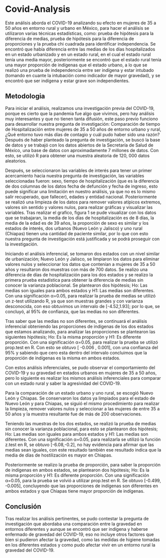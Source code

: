 # Covid-Analysis
Este análisis aborda el COVID-19 analizando su efecto en mujeres de 35 a 50 años en entorno rural y urbano en México, para hacer el análisis se utilizaron varias técnicas estadísticas, como: prueba de hipótesis para la diferencia de medias, prueba de hipótesis para la diferencia de proporciones y la prueba chi cuadrada para identificar independencia. Se encontró que había diferencia entre las medias de los días hospitalizados en un estado urbanizado y en un estado rural, en el cual el estado rural tenía una media mayor, posteriormente se encontró que el estado rural tenía una mayor proporción de indígenas que el estado urbano, a lo que se realizó una prueba de independencia entre ser indígena y estar intubado (tomando en cuante la intubación como indicador de mayor gravedad), y se encontró que ser indígena y estar grave son independientes.

## Metodologia
Para iniciar el análisis, realizamos una investigación previa del COVID-19, porque es cierto que la pandemia fue algo que vivimos, pero hay análisis muy interesantes y que no tienen tanta difusión, este paso previo funciono para desarrollar nuestra pregunta de investigación: Comparación de tiempo de Hospitalización entre mujeres de 35 a 50 años de entorno urbano y rural, ¿Qué entorno tuvo más días de contagio y cuál pudo haber sido una razón? Después de haber planteado la pregunta de investigación, se buscó la base de datos y se trabajó con los datos abiertos de la Secretaría de Salud de México, una base de datos con aproximadamente 7 millones de datos. Con esto, se utilizó R para obtener una muestra aleatoria de 120, 000 datos aleatorios.

Después, se seleccionaron las variables de interés para tener un primer acercamiento hacia
nuestra pregunta de investigación, las variables seleccionadas fueron: sexo, tiempo de hospitalización (que es la diferencia de dos columnas de los datos fecha de defunción y fecha de ingreso, esto puede significar una limitación en nuestro análisis, ya que no es lo mismo salir recuperado, que fallecer), edades y entidad nacional. Posteriormente se realizó una limpieza de los datos para remover valores atípicos extremos, valores sin sentido y valores nulos, para realizar gráficas y visualizar las variables. Tras realizar el grafico, figura 1 se pude visualizar con los datos que se trabajaran, la media de los días de hospitalización es de 8 días, la media de la edad es de 39 años, la proporción de sexo es similar y los estados de interés, dos urbanos (Nuevo León y Jalisco) y uno rural (Chiapas) tienen una cantidad de paciente similar, por lo que con esto nuestra pregunta de investigación está justificada y se podrá proseguir con la investigación.

Iniciando el análisis inferencial, se tomaron dos estados con un nivel similar de urbanización; Nuevo León y Jalisco, se limpiaron los datos para eliminar valores nulos y seleccionar los datos que contenían a mujeres de 35 a 50 años y resultaron dos muestras con más de 700 datos. Se realizo una diferencia de días de hospitalización para los dos estados y se realizo la primera prueba estadística para obtener la diferencia de medias sin conocer la varianza poblacional. Se plantearon dos hipótesis; Ho: Las medias son iguales para ambos estados y H1: Las medias son diferentes. Con una significación α=0.05, para realizar la prueba de medias se utilizó un z-test utilizando R, ya que son muestras grandes y con varianza desconocida, con eso obtuvimos un intervalo de [-4.52,1.93]; por lo que, se concluyó, al 95% de confianza, que las medias no son diferentes.

Tras saber que las medias no son diferentes, se continuará el análisis inferencial obteniendo las proporciones de indígenas de los dos estados que estamos analizando, para analizar las proporciones se plantearon las siguientes hipótesis; Ho: Es la misma proporción y H1: Es diferente proporción. Con una significación α=0.05, para realizar la prueba se utilizó prop.test en R. Con esto se obtuvo [ -0.006 , 0.001], con una confianza del 95% y sabiendo que cero esta dentro del intervalo concluimos que la proporción de indígenas es la misma en ambos estados.

Con estos análisis inferenciales, se pudo observar el comportamiento del COVID-19 y su gravedad en estados urbanos en mujeres de 35 a 50 años, pero lo siguiente es realizar los mismos análisis inferenciales para comparar con un estado rural y saber la agresividad del COVID-19.

Para la comparación de un estado urbano y uno rural, se escogió Nuevo León y Chiapas. Se conservaron los datos ya limpiados para el estado de Nuevo León y para Chiapas, se siguió el mismo procedimiento para realizar la limpieza, remover valores nulos y seleccionar a las mujeres de entre 35 a 50 años y la muestra resultante fue de más de 200 observaciones.

Teniendo las muestras de los dos estados, se realizó la prueba de medias sin conocer la varianza poblacional, para esto se plantearon dos hipótesis; Ho: Las medias son iguales para ambos estados y H1: Las medias son diferentes. Con una significación α=0.05, para realizarla se utilizó la función z.test en R, se obtuvo [-6.08,-0.2], no hay evidencia para afirmar que las medias sean iguales, con este resultado también ese resultado indica que la media de días de hostilización es mayor en Chiapas.

Posteriormente se realizo la prueba de proporción, para saber la proporción de indígenas en ambos estados, se plantearon dos hipótesis; Ho: Es la misma proporción y H1: Es diferente proporción. Con una significación α=0.05, para la prueba se volvió a utilizar prop.test en R. Se obtuvo [-0.499, -0.005], concluyendo que las proporciones de indígenas son diferentes en ambos estados y que Chiapas tiene mayor proporción de indígenas.

## Conclusión
Tras realizar los análisis pertinentes, se pudo contestar la pregunta de investigación que abordaba una comparación entre la gravedad en entornos diferentes y aunque se encontró que ser indígena y haberse enfermado de gravedad del COVID-19, eso no incluye otros factores que bien si pudieron afectar la gravedad, como las medidas de higiene tomadas en los diferentes estados y como pudo afectar vivir en un entorno rural la gravedad del COVID-19.
